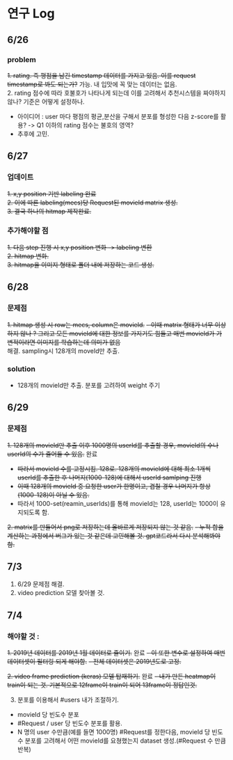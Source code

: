 # 연구 Log

## 6/26
### problem
~~1. rating. 즉 평점을 남긴 timestamp 데이터를 가지고 있음. 이를 request timestamp로 봐도 되는가?~~ 가능. 내 입맛에 꼭 맞는 데이터는 없음.  
2. rating 점수에 따라 호불호가 나타나게 되는데 이를 고려해서 추천시스템을 짜야하지 않나? 기준은 어떻게 설정하나.  
- 아이디어 : user 마다 평점의 평균,분산을 구해서 분포를 형성한 다음 z-score를 활용? -> Q1 이하의 rating 점수는 불호의 영역?  
- 추후에 고민.

## 6/27

### 업데이트
~~1. x,y position 기반 labeling 완료~~  
~~2. 이에 따른 labeling(mecs)당 Request된 movieId matrix 생성.~~  
~~3. 결국 하나의 hitmap 제작완료.~~  
### 추가해야할 점
~~1. 다음 step 진행 시 x,y position 변화 -> labeling 변환~~  
~~2. hitmap 변화.~~  
~~3. hitmap을 이미지 형태로 폴더 내에 저장하는 코드 생성.~~


## 6/28

### 문제점
~~1. hitmap 생성 시 row는 mecs, column은 movieId.~~
~~- 이때 matrix 형태가 너무 이상하지 않나 ? 그리고 모든 movieId에 대한 정보를 가지기도 힘들고 매번 movieId가 가변적이라면 이미지를 학습하는데 의미가 없음~~  
해결. sampling시 128개의 moveId만 추출.

### solution
- 128개의 movieId만 추출. 분포를 고려하여 weight 주기

## 6/29

### 문제점
~~1. 128개의 movieId만 추출 이후 1000명의 userId를 추출할 경우, movieId의 수나 userId의 수가 줄어들 수 있음.~~ 완료  
- ~~따라서 movieId 수를 고정시킴. 128로. 128개의 movieId에 대해 최소 1개씩 userId를 추출한 후 나머지(1000-128)에 대해서 userId samlping 진행~~
- ~~이때 128개의 movieId 중 요청한 user가 한명이고, 겹칠 경우 나머지가 항상(1000-128)이 아닐 수 있음.~~
- 따라서 1000-set(reamin_userIds)를 통해 movieId는 128, userId는 1000이 유지되도록 함.

~~2. matrix를 만들어서 png로 저장하는데 올바르게 저장되지 않는 것 같음.~~
~~- 누적 합을 계산하는 과정에서 버그가 있는 것 같은데 고민해볼 것. gpt코드라서 다시 분석해봐야함.~~

## 7/3

1. 6/29 문제점 해결.
2. video prediction 모델 찾아볼 것.

## 7/4

### 해야할 것 : 
~~1. 2019년 데이터를 2019년 1월 데이터로 줄이기.~~ 완료
~~- 이 또한 변수로 설정하여 매번 데이터셋이 필터링 되게 해야함.~~
~~- 전체 데이터셋은 2019년도로 고정.~~

~~2. video frame prediction (keras) 모델 탑재하기.~~ 완료
~~- 내가 만든 heatmap이 train이 되는 것. 기본적으로 12frame이 train이 되어 13frame이 정답인것.~~

3. 분포를 이용해서 #users 내가 조절하기.
- movieId 당 빈도수 분포
- #Request / user 당 빈도수 분포를 활용.
- N 명의 user 수만큼(예를 들면 1000명) #Request를 정한다음, movieId 당 빈도수 분포를 고려해서 어떤 movieId를 요쳥했는지 dataset 생성.(#Request 수 만큼 반복)
